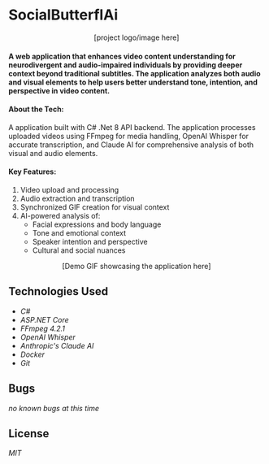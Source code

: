 # SocialButterflAi
<p align="center">
  [project logo/image here]
</p>

#### A web application that enhances video content understanding for neurodivergent and audio-impaired individuals by providing deeper context beyond traditional subtitles. The application analyzes both audio and visual elements to help users better understand tone, intention, and perspective in video content.

#### About the Tech:
A application built with C# .Net 8 API backend. The application processes uploaded videos using FFmpeg for media handling, OpenAI Whisper for accurate transcription, and Claude AI for comprehensive analysis of both visual and audio elements.

#### Key Features:
1. Video upload and processing
2. Audio extraction and transcription
3. Synchronized GIF creation for visual context
4. AI-powered analysis of:
   - Facial expressions and body language
   - Tone and emotional context
   - Speaker intention and perspective
   - Cultural and social nuances

<p align="center">
  [Demo GIF showcasing the application here]
</p>

## Technologies Used

* _C#_
* _ASP.NET Core_
* _FFmpeg 4.2.1_
* _OpenAI Whisper_
* _Anthropic's Claude AI_
* _Docker_
* _Git_

## Bugs

_no known bugs at this time_

## License

_MIT_
